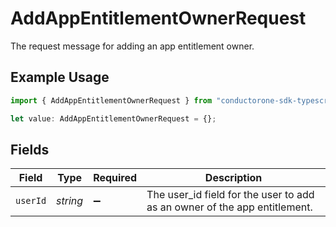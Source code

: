 # AddAppEntitlementOwnerRequest

The request message for adding an app entitlement owner.

## Example Usage

```typescript
import { AddAppEntitlementOwnerRequest } from "conductorone-sdk-typescript/sdk/models/shared";

let value: AddAppEntitlementOwnerRequest = {};
```

## Fields

| Field                                                                     | Type                                                                      | Required                                                                  | Description                                                               |
| ------------------------------------------------------------------------- | ------------------------------------------------------------------------- | ------------------------------------------------------------------------- | ------------------------------------------------------------------------- |
| `userId`                                                                  | *string*                                                                  | :heavy_minus_sign:                                                        | The user_id field for the user to add as an owner of the app entitlement. |
